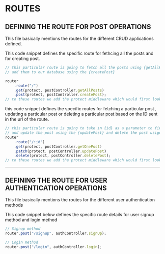 # __ROUTES__

## DEFINING THE ROUTE FOR POST OPERATIONS

This file basically mentions the routes for the different CRUD applications defined.

This code snippet defines the specific route for fethcing all the posts and for creating post.

```js
// this particular route is going to fetch all the posts using {getAllPosts} and
// add them to our database using the {createPost}

router
    .route("/")
    .get(protect, postController.getAllPosts)
    .post(protect, postController.createPost);
// to these routes we add the protect middleware which would first look into the authoriation status of the user, only then permit the user to access these routes

```

this code snippet defines the specific routes for fetching a particular post , updating a particular post or deleting a particular post based on the ID sent in the url of the route.

```js
// this particular route is going to take in {id} as a parameter to find the particular post and return it
// and update the post using the {updatePost} and delete the post usign {deletePost}
router
    .route("/:id")
    .get(protect, postController.getOnePost)
    .patch(protect, postController.updatePost)
    .delete(protect, postController.deletePost);
// to these routes we add the protect middleware which would first look into the authoriation status of the user, only then permit the user to access these routes
```

---

## DEFINING THE ROUTE FOR USER AUTHENTICATION OPERATIONS

This file basically mentions the routes for the different user authentication methods

This code snippet below defines the specific route details for user signup method and login method

```js
// Signup method
router.post("/signup", authController.signUp);

// Login method
router.post("/login", authController.login);
```
